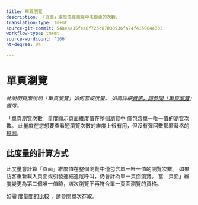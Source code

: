 ```yaml
---
title: 單頁瀏覽
description: 「頁面」維度值在瀏覽中未變更的次數。
translation-type: tm+mt
source-git-commit: 54aeaa35fea8f725c87030936fa24f415064e333
workflow-type: tm+mt
source-wordcount: '166'
ht-degree: 0%

---
```



# 單頁瀏覽

*此說明頁面說明「單頁瀏覽」如何當成度量。 如需詳細[資訊，請參閱「單頁瀏覽](../dimensions/single-page-visits.md)」維度。*

「單頁瀏覽次數」量度顯示頁面維度值在整個瀏覽中 [](../dimensions/page.md) 僅包含單一唯一值的瀏覽次數。 此量度在您想要查看短瀏覽次數的維度上很有用，但沒有彈回數那麼嚴格的 [規則](bounces.md)。

## 此度量的計算方式

此度量會計算「頁面」維度值在整個瀏覽中僅包含單一唯一值的瀏覽次數。 如果訪客重新載入頁面或引發連結追蹤呼叫，仍會計為單一頁面瀏覽。 當「頁面」維度變更為第二個唯一值時，該次瀏覽不再符合單一頁面瀏覽的資格。

如需 [度量間的比較](single-access.md) ，請參閱單次存取。
